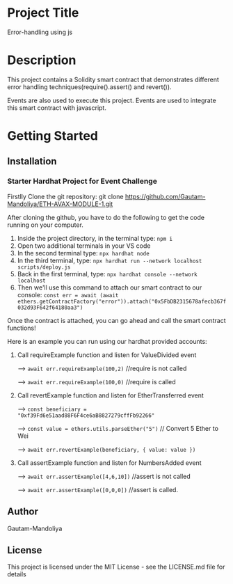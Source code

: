 
# Project Title

Error-handling using js

# Description

This project contains a Solidity smart contract that demonstrates 
different error handling techniques(require().assert() and revert()).

Events are also used to execute this project. Events are used to
integrate this smart contract with javascript.


# Getting Started 
## Installation

### Starter Hardhat Project for Event Challenge

Firstlly Clone the git repository: git clone https://github.com/Gautam-Mandoliya/ETH-AVAX-MODULE-1.git

After cloning the github, you have to do the following to get the code running on your computer.

1. Inside the project directory, in the terminal type: `npm i`
2. Open two additional terminals in your VS code
3. In the second terminal type: `npx hardhat node`
4. In the third terminal, type: `npx hardhat run --network localhost scripts/deploy.js`
5. Back in the first terminal, type: `npx hardhat console --network localhost`
6. Then we'll use this command to attach our smart contract to our console: 
   `const err = await (await ethers.getContractFactory("error")).attach("0x5FbDB2315678afecb367f032d93F642f64180aa3")`
   
Once the contract is attached, you can go ahead and call the smart contract functions!

Here is an example you can run using our hardhat provided accounts:

1. Call requireExample function and listen for ValueDivided event

     --> `await err.requireExample(100,2)` //require is not called
   
     --> `await err.requireExample(100,0)` //require is called

2. Call revertExample function and listen for EtherTransferred event
   
     --> `const beneficiary = "0xf39Fd6e51aad88F6F4ce6aB8827279cffFb92266"`
   
     --> `const value = ethers.utils.parseEther("5")` // Convert 5 Ether to Wei

     --> `await err.revertExample(beneficiary, { value: value })`


3. Call assertExample function and listen for NumbersAdded event
  
     --> `await err.assertExample([4,6,10])` //assert is not called
   
     --> `await err.assertExample([0,0,0])`  //assert is called.


## Author

Gautam-Mandoliya

## License

This project is licensed under the MIT License - see the LICENSE.md file for details

